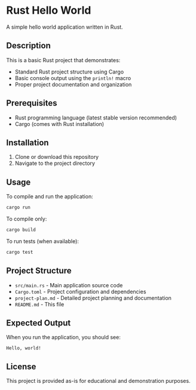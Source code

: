 # Rust Hello World

A simple hello world application written in Rust.

## Description

This is a basic Rust project that demonstrates:
- Standard Rust project structure using Cargo
- Basic console output using the `println!` macro
- Proper project documentation and organization

## Prerequisites

- Rust programming language (latest stable version recommended)
- Cargo (comes with Rust installation)

## Installation

1. Clone or download this repository
2. Navigate to the project directory

## Usage

To compile and run the application:

```bash
cargo run
```

To compile only:

```bash
cargo build
```

To run tests (when available):

```bash
cargo test
```

## Project Structure

- `src/main.rs` - Main application source code
- `Cargo.toml` - Project configuration and dependencies
- `project-plan.md` - Detailed project planning and documentation
- `README.md` - This file

## Expected Output

When you run the application, you should see:

```
Hello, world!
```

## License

This project is provided as-is for educational and demonstration purposes. 